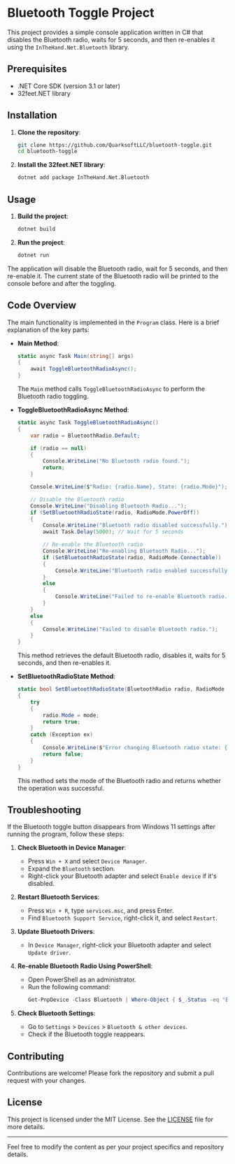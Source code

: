 # Bluetooth Toggle Project

This project provides a simple console application written in C# that disables the Bluetooth radio, waits for 5 seconds, and then re-enables it using the `InTheHand.Net.Bluetooth` library.

## Prerequisites

- .NET Core SDK (version 3.1 or later)
- 32feet.NET library

## Installation

1. **Clone the repository**:
   ```sh
   git clone https://github.com/QuarksoftLLC/bluetooth-toggle.git
   cd bluetooth-toggle
   ```

2. **Install the 32feet.NET library**:
   ```sh
   dotnet add package InTheHand.Net.Bluetooth
   ```

## Usage

1. **Build the project**:
   ```sh
   dotnet build
   ```

2. **Run the project**:
   ```sh
   dotnet run
   ```

The application will disable the Bluetooth radio, wait for 5 seconds, and then re-enable it. The current state of the Bluetooth radio will be printed to the console before and after the toggling.

## Code Overview

The main functionality is implemented in the `Program` class. Here is a brief explanation of the key parts:

- **Main Method**:
  ```csharp
  static async Task Main(string[] args)
  {
      await ToggleBluetoothRadioAsync();
  }
  ```
  The `Main` method calls `ToggleBluetoothRadioAsync` to perform the Bluetooth radio toggling.

- **ToggleBluetoothRadioAsync Method**:
  ```csharp
  static async Task ToggleBluetoothRadioAsync()
  {
      var radio = BluetoothRadio.Default;

      if (radio == null)
      {
          Console.WriteLine("No Bluetooth radio found.");
          return;
      }

      Console.WriteLine($"Radio: {radio.Name}, State: {radio.Mode}");

      // Disable the Bluetooth radio
      Console.WriteLine("Disabling Bluetooth Radio...");
      if (SetBluetoothRadioState(radio, RadioMode.PowerOff))
      {
          Console.WriteLine("Bluetooth radio disabled successfully.");
          await Task.Delay(5000); // Wait for 5 seconds

          // Re-enable the Bluetooth radio
          Console.WriteLine("Re-enabling Bluetooth Radio...");
          if (SetBluetoothRadioState(radio, RadioMode.Connectable))
          {
              Console.WriteLine("Bluetooth radio enabled successfully.");
          }
          else
          {
              Console.WriteLine("Failed to re-enable Bluetooth radio.");
          }
      }
      else
      {
          Console.WriteLine("Failed to disable Bluetooth radio.");
      }
  }
  ```

  This method retrieves the default Bluetooth radio, disables it, waits for 5 seconds, and then re-enables it.

- **SetBluetoothRadioState Method**:
  ```csharp
  static bool SetBluetoothRadioState(BluetoothRadio radio, RadioMode mode)
  {
      try
      {
          radio.Mode = mode;
          return true;
      }
      catch (Exception ex)
      {
          Console.WriteLine($"Error changing Bluetooth radio state: {ex.Message}");
          return false;
      }
  }
  ```

  This method sets the mode of the Bluetooth radio and returns whether the operation was successful.

## Troubleshooting

If the Bluetooth toggle button disappears from Windows 11 settings after running the program, follow these steps:

1. **Check Bluetooth in Device Manager**:
   - Press `Win + X` and select `Device Manager`.
   - Expand the `Bluetooth` section.
   - Right-click your Bluetooth adapter and select `Enable device` if it's disabled.

2. **Restart Bluetooth Services**:
   - Press `Win + R`, type `services.msc`, and press Enter.
   - Find `Bluetooth Support Service`, right-click it, and select `Restart`.

3. **Update Bluetooth Drivers**:
   - In `Device Manager`, right-click your Bluetooth adapter and select `Update driver`.

4. **Re-enable Bluetooth Radio Using PowerShell**:
   - Open PowerShell as an administrator.
   - Run the following command:
     ```powershell
     Get-PnpDevice -Class Bluetooth | Where-Object { $_.Status -eq "Error" } | Enable-PnpDevice -Confirm:$false
     ```

5. **Check Bluetooth Settings**:
   - Go to `Settings` > `Devices` > `Bluetooth & other devices`.
   - Check if the Bluetooth toggle reappears.

## Contributing

Contributions are welcome! Please fork the repository and submit a pull request with your changes.

## License

This project is licensed under the MIT License. See the [LICENSE](LICENSE.txt) file for more details.

---

Feel free to modify the content as per your project specifics and repository details.
